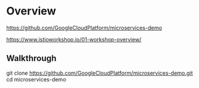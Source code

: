 # Overview

https://github.com/GoogleCloudPlatform/microservices-demo

https://www.istioworkshop.io/01-workshop-overview/

## Walkthrough

git clone https://github.com/GoogleCloudPlatform/microservices-demo.git
cd microservices-demo

